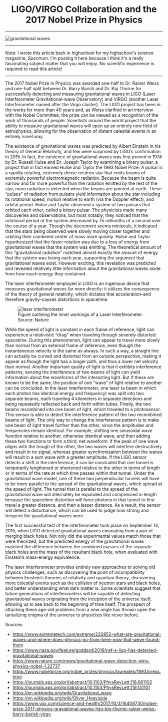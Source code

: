 <center><h1>LIGO/VIRGO Collaboration and the 2017 Nobel Prize in Physics</h1></center>
<hr />
<img class="centeredImage" alt="gravitational waves" src="https://www.extremetech.com/wp-content/uploads/2016/02/Gravitational-Waves-640x360.jpg" />
<hr />

<p class="blockquote">
Note: I wrote this article back in highschool for my highschool's science magazine, <i>Spectrum</i>. I'm posting it here because I think it's a really fascinating subject matter that you will enjoy. No scientific experience is required to read this article!
</p>
<hr/>

The 2017 Nobel Prize in Physics was awarded one-half to Dr. Rainer Weiss and one-half split between Dr. Barry Barish and Dr. Kip Thorne for successfully detecting and measuring gravitational waves in LIGO (Laser Interferometer Gravitational-wave Observatory) and VIRGO (another Laser Interferometer named after the Virgo cluster). The LIGO project has been in the works for more than 40 years and, as Weiss clarified in an interview with the Nobel Committee, the prize can be viewed as a recognition of the work of thousands of people. Scientists around the world project that the ability to measure gravitational waves will open up an entirely new field of astrophysics, allowing for the observation of distant celestial events in an entirely novel way.

The existence of gravitational waves was predicted by Albert Einstein in his theory of General Relativity, and few were surprised by LIGO’s confirmation in 2015. In fact, the existence of gravitational waves was first proved in 1974 by Dr. Russell Hulse and Dr. Joseph Taylor by examining a binary pulsar, a project that in fact earned Hulse and Taylor the 1993 Nobel Prize. A pulsar is a rapidly rotating, extremely dense neutron star that emits beams of extremely powerful electromagnetic radiation. Because the beam is quite narrow and far more powerful than the radiation emitted by the rest of the star, more radiation is detected when the beams are pointed at earth. These “pulses” of radiation from pulsars yield information about the star including its rotational speed, motion relative to earth (via the Doppler effect), and orbital period. Hulse and Taylor observed a system of two pulsars that orbited each other, called a binary pulsar. The physicists made many discoveries and observations, but most notably, they noticed that the rotational period of the system decreased by 75 millionths of a second over the course of a year. Though the decrement seems miniscule, it indicated that the stars being observed were slowly moving closer together and orbiting their combined center of mass more quickly. Hulse and Taylor hypothesized that the faster rotation was due to a loss of energy from gravitational waves that the system was emitting. The theoretical amount of this “gravitational radiation” matched almost exactly the amount of energy that the system was losing each year, supporting the argument that gravitational waves exist. However exciting, this revelation was predicted and revealed relatively little information about the gravitational waves aside from how much energy they contained.

The laser interferometer employed in LIGO is an ingenious device that measures gravitational waves far more directly: it utilizes the consequence of the theory of general relativity, which dictates that acceleration–and therefore gravity–causes distortions in spacetime. 

<figure class="image">
  <img class="centeredImage" alt="laser interferometer" src="https://www.nature.com/news/polopoly_fs/7.46736.1507025021!/image/Nature_NEWS_LIGO-online_05.10.2017.png_gen/derivatives/landscape_400/Nature_NEWS_LIGO-online_05.10.2017.png" />
  <figcaption>Figure outlining the inner workings of a Laser Interferometer. Source: Nature</figcaption>
</figure>


While the speed of light is constant in each frame of reference, light can experience a relativistic “drag” when traveling through severely distorted spacetime. During this phenomenon, light can appear to travel more slowly than normal from an external frame of reference, even though the instantaneous velocity is the same as always. In such a way, a straight line can actually be curved and distorted from an outside perspective, making it appear as though the light has a longer path, and thus a lower net velocity than normal. Another important quality of light is that it exhibits interference patterns; sensing the interference of two beams of light can yield information about the waveforms of the interacting light. But if these are known to be the same, the position of one “wave” of light relative to another can be concluded. In the laser interferometer, one laser (a beam in which each photon has identical energy and frequency) was split into two separate beams, each traveling 4 kilometers in separate directions and being repeatedly reflected back and forth within tubes. Finally, the two beams recombined into one beam of light, which traveled to a photosensor. This sensor is able to detect the interference pattern of the two recombined beams of light. The only way to change the interference pattern is to make one beam of light travel further than the other, since the amplitudes and frequencies remain identical. For example, shifting one sinusoidal wave function relative to another, otherwise identical wave, and then adding these two functions to form a third, net waveform: if the peak of one wave aligns with the trough of the other, the two waves will interfere destructively and result in no signal, whereas greater synchronization between the waves will result in a sum wave with a greater amplitude. If the LIGO sensor detects a shift in the interference, it can be concluded that one tunnel is temporarily lengthened or shortened relative to the other in terms of length or in terms of the rate at which time passes within that tunnel. Under the gravitational wave model, one of these two perpendicular tunnels will have to be more parallel to the spread of the gravitational waves, which spread at the speed of light. The tunnel that is parallel to the spread of the gravitational wave will alternately be expanded and compressed in length because the spacetime distortion will force photons in that tunnel to first travel a greater distance, and then a lesser distance.  As a result, the sensor will detect a disturbance, which can be used to judge how strong and frequent the gravitational waves were.

The first successful test of the interferometer took place on September 14, 2015, when LIGO detected gravitational waves emanating from a pair of merging black holes. Not only did the experimental values match those that were theorized, but the predicted energy of the gravitational waves matched the difference between the combined masses of the separate black holes and the mass of the resultant black hole, when evaluated with Einstein’s mass-energy equivalence. 

The laser interferometer provides entirely new approaches to solving old physics challenges, such as discovering the point of incompatibility between Einstein’s theories of relativity and quantum theory, discovering more celestial events such as the collision of neutron stars and black holes, and better understanding what dark matter is. Some scientists suggest that future generations of interferometers will be capable of detecting gravitational waves originating from the inception of the universe itself, allowing us to see back to the beginning of time itself. The prospect of attacking these age-old problems from a new angle has thrown open the tantalizing enigma of the universe to physicists like never before.


Sources:
- https://www.extremetech.com/extreme/222852-what-are-gravitational-waves-and-where-does-physics-go-from-here-now-that-weve-found-them
- https://www.nasa.gov/feature/goddard/2016/nsf-s-ligo-has-detected-gravitational-waves
- https://www.nature.com/news/gravitational-wave-detection-wins-physics-nobel-1.22737
- https://www.nobelprize.org/nobel_prizes/physics/laureates/1993/press.html
- https://journals.aps.org/prl/abstract/10.1103/PhysRevLett.116.061102
- https://journals.aps.org/prl/abstract/10.1103/PhysRevLett.119.141101
- https://en.wikipedia.org/wiki/Gravitational_wave
- https://en.wikipedia.org/wiki/Oliver_Heaviside
- https://www.vox.com/science-and-health/2017/10/3/16408730/nobel-prize-2017-physics-graviational-waves-ligo-kip-thorne-rainer-weiss-barry-barish-virgo
